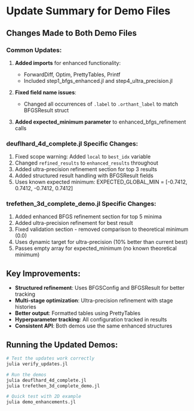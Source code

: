 # Update Summary for Demo Files

## Changes Made to Both Demo Files

### Common Updates:
1. **Added imports** for enhanced functionality:
   - ForwardDiff, Optim, PrettyTables, Printf
   - Included step1_bfgs_enhanced.jl and step4_ultra_precision.jl

2. **Fixed field name issues**:
   - Changed all occurrences of `.label` to `.orthant_label` to match BFGSResult struct

3. **Added expected_minimum parameter** to enhanced_bfgs_refinement calls

### deuflhard_4d_complete.jl Specific Changes:
1. Fixed scope warning: Added `local` to `best_idx` variable
2. Changed `refined_results` to `enhanced_results` throughout
3. Added ultra-precision refinement section for top 3 results
4. Added structured result handling with BFGSResult fields
5. Uses known expected minimum: EXPECTED_GLOBAL_MIN = [-0.7412, 0.7412, -0.7412, 0.7412]

### trefethen_3d_complete_demo.jl Specific Changes:
1. Added enhanced BFGS refinement section for top 5 minima
2. Added ultra-precision refinement for best result
3. Fixed validation section - removed comparison to theoretical minimum (0.0)
4. Uses dynamic target for ultra-precision (10% better than current best)
5. Passes empty array for expected_minimum (no known theoretical minimum)

## Key Improvements:
- **Structured refinement**: Uses BFGSConfig and BFGSResult for better tracking
- **Multi-stage optimization**: Ultra-precision refinement with stage histories
- **Better output**: Formatted tables using PrettyTables
- **Hyperparameter tracking**: All configuration tracked in results
- **Consistent API**: Both demos use the same enhanced structures

## Running the Updated Demos:
```bash
# Test the updates work correctly
julia verify_updates.jl

# Run the demos
julia deuflhard_4d_complete.jl
julia trefethen_3d_complete_demo.jl

# Quick test with 2D example
julia demo_enhancements.jl
```